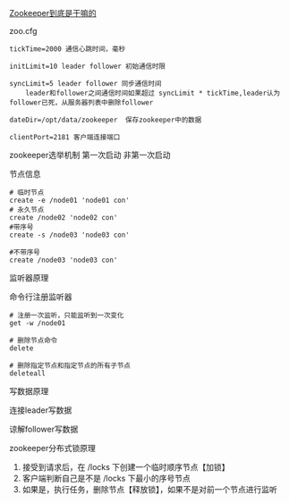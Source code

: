 [Zookeeper到底是干嘛的](https://www.cnblogs.com/ultranms/p/9585191.html) <br/>

zoo.cfg
```
tickTime=2000 通信心跳时间，毫秒

initLimit=10 leader follower 初始通信时限

syncLimit=5 leader follower 同步通信时间
    leader和follower之间通信时间如果超过 syncLimit * tickTime,leader认为follower已死，从服务器列表中删除follower

dateDir=/opt/data/zookeeper  保存zookeeper中的数据

clientPort=2181 客户端连接端口
```

zookeeper选举机制
第一次启动
非第一次启动


节点信息
```shell
# 临时节点
create -e /node01 'node01 con' 
# 永久节点
create /node02 'node02 con'
#带序号
create -s /node03 'node03 con'

#不带序号
create /node03 'node03 con'
```

监听器原理

命令行注册监听器
```shell
# 注册一次监听，只能监听到一次变化
get -w /node01
```

```shell
# 删除节点命令 
delete

# 删除指定节点和指定节点的所有子节点
deleteall 
```


写数据原理

连接leader写数据


谅解follower写数据

zookeeper分布式锁原理

1. 接受到请求后，在 /locks 下创建一个临时顺序节点【加锁】
2. 客户端判断自己是不是 /locks 下最小的序号节点
3. 如果是，执行任务，删除节点【释放锁】，如果不是对前一个节点进行监听



